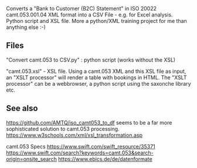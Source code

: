 Converts a "Bank to Customer (B2C) Statement"  in ISO 20022 camt.053.001.04 XML format into a CSV File - e.g. for Excel analysis. Python script and XSL file. More a python/XML training project for me than anything else :-)

Files
-----
"Convert camt.053 to CSV.py" : python script (works without the XSL)

"camt.053.xsl" - XSL file. Using a camt.053 XML and this XSL file as input, an "XSLT processor" will render a table with bookings in HTML. The "XSLT processor" can be a webbrowser, a python script using the saxonche library etc.

See also
--------
https://github.com/AMTQ/iso_camt053_to_df seems to be a far more sophisticated solution to camt.053 processing.
https://www.w3schools.com/xml/xsl_transformation.asp

camt.053 Specs
https://www.swift.com/swift_resource/35371
https://www.swift.com/search?keywords=camt.053&search-origin=onsite_search
https://www.ebics.de/de/datenformate

